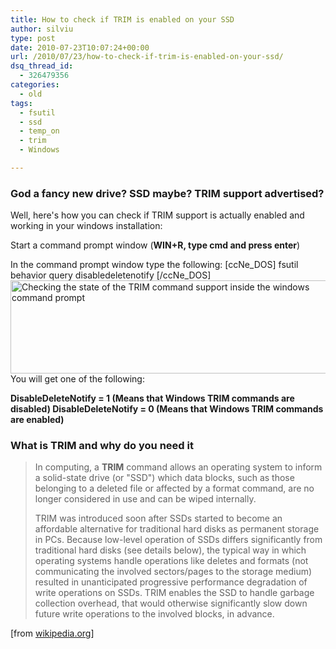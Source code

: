 ```yaml
---
title: How to check if TRIM is enabled on your SSD
author: silviu
type: post
date: 2010-07-23T10:07:24+00:00
url: /2010/07/23/how-to-check-if-trim-is-enabled-on-your-ssd/
dsq_thread_id:
  - 326479356
categories:
  - old
tags:
  - fsutil
  - ssd
  - temp_on
  - trim
  - Windows

---
```

### God a fancy new drive? SSD maybe? TRIM support advertised?

Well, here's how you can check if TRIM support is actually enabled and working in your windows installation:

Start a command prompt window (**WIN+R, type cmd and press enter**)

In the command prompt window type the following:
[ccNe_DOS]
fsutil behavior query disabledeletenotify
[/ccNe_DOS]
[<img decoding="async" loading="lazy" class="aligncenter wp-image-1058 size-full" title="Checking the state of the TRIM command support  inside the windows command prompt" src="http://blog.silviuvulcan.ro/wp-content/uploads/sites/2/2010/07/trim_command_check_command_prompt.jpg" alt="Checking the state of the TRIM command support inside the windows  command prompt" width="541" height="149" />][1]You will get one of the following:

**DisableDeleteNotify = 1 (Means that Windows TRIM commands are disabled)
DisableDeleteNotify = 0 (Means that Windows TRIM commands are enabled)**

### What is TRIM and why do you need it

> In computing, a **TRIM** command allows an operating system to inform a solid-state drive (or "SSD") which data blocks, such as those belonging to a deleted file or affected by a format command, are no longer considered in use and can be wiped internally.
> 
> TRIM was introduced soon after SSDs started to become an affordable alternative for traditional hard disks as permanent storage in PCs. Because low-level operation of SSDs differs significantly from traditional hard disks (see details below), the typical way in which operating systems handle operations like deletes and formats (not communicating the involved sectors/pages to the storage medium) resulted in unanticipated progressive performance degradation of write operations on SSDs. TRIM enables the SSD to handle garbage collection overhead, that would otherwise significantly slow down future write operations to the involved blocks, in advance.

[from <a href="http://en.wikipedia.org/wiki/TRIM" target="_blank" rel="noopener">wikipedia.org</a>]

 [1]: http://blog.silviuvulcan.ro/wp-content/uploads/sites/2/2010/07/trim_command_check_command_prompt.jpg
